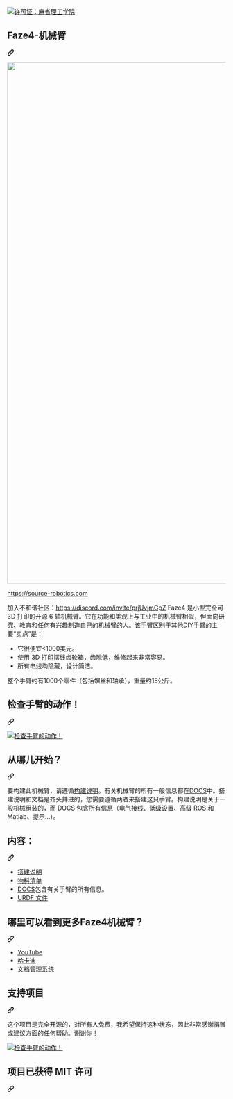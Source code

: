 <div class="Box-sc-g0xbh4-0 bJMeLZ js-snippet-clipboard-copy-unpositioned" data-hpc="true"><article class="markdown-body entry-content container-lg" itemprop="text"><p dir="auto"><a href="https://opensource.org/licenses/MIT" rel="nofollow"><img src="https://camo.githubusercontent.com/b59ba4ef5c86bc79e9e3e9039f1b96a4db59e7f96a7ba04abfc6548ae88c461b/68747470733a2f2f696d672e736869656c64732e696f2f62616467652f4c6963656e73652d4d49542d677265656e2e737667" alt="许可证：麻省理工学院" data-canonical-src="https://img.shields.io/badge/License-MIT-green.svg" style="max-width: 100%;"></a></p>
<div class="markdown-heading" dir="auto"><h1 tabindex="-1" class="heading-element" dir="auto"><font style="vertical-align: inherit;"><font style="vertical-align: inherit;">Faze4-机械臂</font></font></h1><a id="user-content-faze4-robotic-arm" class="anchor-element" aria-label="永久链接：Faze4-机械臂" href="#faze4-robotic-arm"><svg class="octicon octicon-link" viewBox="0 0 16 16" version="1.1" width="16" height="16" aria-hidden="true"><path d="m7.775 3.275 1.25-1.25a3.5 3.5 0 1 1 4.95 4.95l-2.5 2.5a3.5 3.5 0 0 1-4.95 0 .751.751 0 0 1 .018-1.042.751.751 0 0 1 1.042-.018 1.998 1.998 0 0 0 2.83 0l2.5-2.5a2.002 2.002 0 0 0-2.83-2.83l-1.25 1.25a.751.751 0 0 1-1.042-.018.751.751 0 0 1-.018-1.042Zm-4.69 9.64a1.998 1.998 0 0 0 2.83 0l1.25-1.25a.751.751 0 0 1 1.042.018.751.751 0 0 1 .018 1.042l-1.25 1.25a3.5 3.5 0 1 1-4.95-4.95l2.5-2.5a3.5 3.5 0 0 1 4.95 0 .751.751 0 0 1-.018 1.042.751.751 0 0 1-1.042.018 1.998 1.998 0 0 0-2.83 0l-2.5 2.5a1.998 1.998 0 0 0 0 2.83Z"></path></svg></a></div>
<p dir="auto"><a target="_blank" rel="noopener noreferrer nofollow" href="https://user-images.githubusercontent.com/30388414/86795587-028dbb80-c06e-11ea-9d71-3d6fbda6cb87.png"><img src="https://user-images.githubusercontent.com/30388414/86795587-028dbb80-c06e-11ea-9d71-3d6fbda6cb87.png" width="1200" style="max-width: 100%;"></a></p> 
<p dir="auto"><a href="https://source-robotics.com" rel="nofollow"><font style="vertical-align: inherit;"><font style="vertical-align: inherit;">https://source-robotics.com</font></font></a></p>
<p dir="auto"><font style="vertical-align: inherit;"><font style="vertical-align: inherit;">加入不和谐社区：</font></font><a href="https://discord.com/invite/prjUvjmGpZ" rel="nofollow"><font style="vertical-align: inherit;"><font style="vertical-align: inherit;">https://discord.com/invite/prjUvjmGpZ</font></font></a><font style="vertical-align: inherit;"><font style="vertical-align: inherit;"> 
Faze4 是小型完全可 3D 打印的开源 6 轴机械臂。</font><font style="vertical-align: inherit;">它在功能和美观上与工业中的机械臂相似，但面向研究、教育和任何有兴趣制造自己的机械臂的人。</font><font style="vertical-align: inherit;">该手臂区别于其他DIY手臂的主要“卖点”是：</font></font></p>
<ul dir="auto">
<li><font style="vertical-align: inherit;"><font style="vertical-align: inherit;">它很便宜&lt;1000美元。</font></font></li>
<li><font style="vertical-align: inherit;"><font style="vertical-align: inherit;">使用 3D 打印摆线齿轮箱，齿隙低，维修起来非常容易。</font></font></li>
<li><font style="vertical-align: inherit;"><font style="vertical-align: inherit;">所有电线均隐藏，设计简洁。</font></font></li>
</ul>
<p dir="auto"><font style="vertical-align: inherit;"><font style="vertical-align: inherit;">整个手臂约有1000个零件（包括螺丝和轴承），重量约15公斤。</font></font></p>
<div class="markdown-heading" dir="auto"><h1 tabindex="-1" class="heading-element" dir="auto"><font style="vertical-align: inherit;"><font style="vertical-align: inherit;">检查手臂的动作！</font></font></h1><a id="user-content-check-the-arm-in-action" class="anchor-element" aria-label="永久链接：检查手臂的动作！" href="#check-the-arm-in-action"><svg class="octicon octicon-link" viewBox="0 0 16 16" version="1.1" width="16" height="16" aria-hidden="true"><path d="m7.775 3.275 1.25-1.25a3.5 3.5 0 1 1 4.95 4.95l-2.5 2.5a3.5 3.5 0 0 1-4.95 0 .751.751 0 0 1 .018-1.042.751.751 0 0 1 1.042-.018 1.998 1.998 0 0 0 2.83 0l2.5-2.5a2.002 2.002 0 0 0-2.83-2.83l-1.25 1.25a.751.751 0 0 1-1.042-.018.751.751 0 0 1-.018-1.042Zm-4.69 9.64a1.998 1.998 0 0 0 2.83 0l1.25-1.25a.751.751 0 0 1 1.042.018.751.751 0 0 1 .018 1.042l-1.25 1.25a3.5 3.5 0 1 1-4.95-4.95l2.5-2.5a3.5 3.5 0 0 1 4.95 0 .751.751 0 0 1-.018 1.042.751.751 0 0 1-1.042.018 1.998 1.998 0 0 0-2.83 0l-2.5 2.5a1.998 1.998 0 0 0 0 2.83Z"></path></svg></a></div>
<p dir="auto"><a href="https://www.youtube.com/watch?v=ye37Mpj5qCQ" rel="nofollow"><img src="https://user-images.githubusercontent.com/30388414/86797452-f86cbc80-c06f-11ea-962e-c3f80d14b41b.png" alt="检查手臂的动作！" style="max-width: 100%;"></a></p>
<div class="markdown-heading" dir="auto"><h1 tabindex="-1" class="heading-element" dir="auto"><font style="vertical-align: inherit;"><font style="vertical-align: inherit;">从哪儿开始？</font></font></h1><a id="user-content-where-to-start" class="anchor-element" aria-label="永久链接：从哪里开始？" href="#where-to-start"><svg class="octicon octicon-link" viewBox="0 0 16 16" version="1.1" width="16" height="16" aria-hidden="true"><path d="m7.775 3.275 1.25-1.25a3.5 3.5 0 1 1 4.95 4.95l-2.5 2.5a3.5 3.5 0 0 1-4.95 0 .751.751 0 0 1 .018-1.042.751.751 0 0 1 1.042-.018 1.998 1.998 0 0 0 2.83 0l2.5-2.5a2.002 2.002 0 0 0-2.83-2.83l-1.25 1.25a.751.751 0 0 1-1.042-.018.751.751 0 0 1-.018-1.042Zm-4.69 9.64a1.998 1.998 0 0 0 2.83 0l1.25-1.25a.751.751 0 0 1 1.042.018.751.751 0 0 1 .018 1.042l-1.25 1.25a3.5 3.5 0 1 1-4.95-4.95l2.5-2.5a3.5 3.5 0 0 1 4.95 0 .751.751 0 0 1-.018 1.042.751.751 0 0 1-1.042.018 1.998 1.998 0 0 0-2.83 0l-2.5 2.5a1.998 1.998 0 0 0 0 2.83Z"></path></svg></a></div>
<p dir="auto"><font style="vertical-align: inherit;"><font style="vertical-align: inherit;">要构建此机械臂，请遵循</font></font><a href="https://github.com/PCrnjak/Faze4-Robotic-arm/blob/master/Assembly%20instructions%203.1.pdf"><font style="vertical-align: inherit;"><font style="vertical-align: inherit;">构建说明</font></font></a><font style="vertical-align: inherit;"><font style="vertical-align: inherit;">。</font><font style="vertical-align: inherit;">有关机械臂的所有一般信息都在</font></font><a href="https://faze4-robotic-arm-docs.readthedocs.io/en/latest/" rel="nofollow"><font style="vertical-align: inherit;"><font style="vertical-align: inherit;">DOCS</font></font></a><font style="vertical-align: inherit;"><font style="vertical-align: inherit;">中。</font><font style="vertical-align: inherit;">搭建说明和文档是齐头并进的，您需要遵循两者来搭建这只手臂。</font><font style="vertical-align: inherit;">构建说明是关于一般机械组装的，而 DOCS 包含所有信息（电气接线、低级设置、高级 ROS 和 Matlab、提示...）。</font></font></p>
<div class="markdown-heading" dir="auto"><h1 tabindex="-1" class="heading-element" dir="auto"><font style="vertical-align: inherit;"><font style="vertical-align: inherit;">内容：</font></font></h1><a id="user-content-contents" class="anchor-element" aria-label="永久链接： 内容：" href="#contents"><svg class="octicon octicon-link" viewBox="0 0 16 16" version="1.1" width="16" height="16" aria-hidden="true"><path d="m7.775 3.275 1.25-1.25a3.5 3.5 0 1 1 4.95 4.95l-2.5 2.5a3.5 3.5 0 0 1-4.95 0 .751.751 0 0 1 .018-1.042.751.751 0 0 1 1.042-.018 1.998 1.998 0 0 0 2.83 0l2.5-2.5a2.002 2.002 0 0 0-2.83-2.83l-1.25 1.25a.751.751 0 0 1-1.042-.018.751.751 0 0 1-.018-1.042Zm-4.69 9.64a1.998 1.998 0 0 0 2.83 0l1.25-1.25a.751.751 0 0 1 1.042.018.751.751 0 0 1 .018 1.042l-1.25 1.25a3.5 3.5 0 1 1-4.95-4.95l2.5-2.5a3.5 3.5 0 0 1 4.95 0 .751.751 0 0 1-.018 1.042.751.751 0 0 1-1.042.018 1.998 1.998 0 0 0-2.83 0l-2.5 2.5a1.998 1.998 0 0 0 0 2.83Z"></path></svg></a></div>
<ul dir="auto">
<li><a href="https://github.com/PCrnjak/Faze4-Robotic-arm/blob/master/Assembly%20instructions%203.1.pdf"><font style="vertical-align: inherit;"><font style="vertical-align: inherit;">搭建说明</font></font></a></li>
<li><a href="https://github.com/PCrnjak/Faze4-Robotic-arm/blob/master/BOM_7_11_2023.xlsx"><font style="vertical-align: inherit;"><font style="vertical-align: inherit;">物料清单</font></font></a></li>
<li><a href="https://faze4-robotic-arm-docs.readthedocs.io/en/latest/" rel="nofollow"><font style="vertical-align: inherit;"><font style="vertical-align: inherit;">DOCS</font></font></a><font style="vertical-align: inherit;"><font style="vertical-align: inherit;">包含有关手臂的所有信息。</font></font></li>
<li><a href="https://github.com/PCrnjak/Faze4-Robotic-arm/tree/master/URDF_FAZE4"><font style="vertical-align: inherit;"><font style="vertical-align: inherit;">URDF 文件</font></font></a></li>
</ul>
<div class="markdown-heading" dir="auto"><h1 tabindex="-1" class="heading-element" dir="auto"><font style="vertical-align: inherit;"><font style="vertical-align: inherit;">哪里可以看到更多Faze4机械臂？</font></font></h1><a id="user-content-where-to-see-more-faze4-robotic-arm" class="anchor-element" aria-label="永久链接：哪里可以看到更多 Faze4 机械臂？" href="#where-to-see-more-faze4-robotic-arm"><svg class="octicon octicon-link" viewBox="0 0 16 16" version="1.1" width="16" height="16" aria-hidden="true"><path d="m7.775 3.275 1.25-1.25a3.5 3.5 0 1 1 4.95 4.95l-2.5 2.5a3.5 3.5 0 0 1-4.95 0 .751.751 0 0 1 .018-1.042.751.751 0 0 1 1.042-.018 1.998 1.998 0 0 0 2.83 0l2.5-2.5a2.002 2.002 0 0 0-2.83-2.83l-1.25 1.25a.751.751 0 0 1-1.042-.018.751.751 0 0 1-.018-1.042Zm-4.69 9.64a1.998 1.998 0 0 0 2.83 0l1.25-1.25a.751.751 0 0 1 1.042.018.751.751 0 0 1 .018 1.042l-1.25 1.25a3.5 3.5 0 1 1-4.95-4.95l2.5-2.5a3.5 3.5 0 0 1 4.95 0 .751.751 0 0 1-.018 1.042.751.751 0 0 1-1.042.018 1.998 1.998 0 0 0-2.83 0l-2.5 2.5a1.998 1.998 0 0 0 0 2.83Z"></path></svg></a></div>
<ul dir="auto">
<li><a href="https://www.youtube.com/channel/UCp3sDRwVkbm7b2M-2qwf5aQ" rel="nofollow"><font style="vertical-align: inherit;"><font style="vertical-align: inherit;">YouTube</font></font></a></li>
<li><a href="https://hackaday.io/project/167247-faze4-robotic-arm" rel="nofollow"><font style="vertical-align: inherit;"><font style="vertical-align: inherit;">哈卡迪</font></font></a></li>
<li><a href="https://faze4-robotic-arm-docs.readthedocs.io/en/latest/" rel="nofollow"><font style="vertical-align: inherit;"><font style="vertical-align: inherit;">文档管理系统</font></font></a></li>
</ul>
<div class="markdown-heading" dir="auto"><h1 tabindex="-1" class="heading-element" dir="auto"><font style="vertical-align: inherit;"><font style="vertical-align: inherit;">支持项目</font></font></h1><a id="user-content-support-the-project" class="anchor-element" aria-label="永久链接：支持该项目" href="#support-the-project"><svg class="octicon octicon-link" viewBox="0 0 16 16" version="1.1" width="16" height="16" aria-hidden="true"><path d="m7.775 3.275 1.25-1.25a3.5 3.5 0 1 1 4.95 4.95l-2.5 2.5a3.5 3.5 0 0 1-4.95 0 .751.751 0 0 1 .018-1.042.751.751 0 0 1 1.042-.018 1.998 1.998 0 0 0 2.83 0l2.5-2.5a2.002 2.002 0 0 0-2.83-2.83l-1.25 1.25a.751.751 0 0 1-1.042-.018.751.751 0 0 1-.018-1.042Zm-4.69 9.64a1.998 1.998 0 0 0 2.83 0l1.25-1.25a.751.751 0 0 1 1.042.018.751.751 0 0 1 .018 1.042l-1.25 1.25a3.5 3.5 0 1 1-4.95-4.95l2.5-2.5a3.5 3.5 0 0 1 4.95 0 .751.751 0 0 1-.018 1.042.751.751 0 0 1-1.042.018 1.998 1.998 0 0 0-2.83 0l-2.5 2.5a1.998 1.998 0 0 0 0 2.83Z"></path></svg></a></div>
<p dir="auto"><font style="vertical-align: inherit;"><font style="vertical-align: inherit;">这个项目是完全开源的，对所有人免费，我希望保持这种状态，因此非常感谢捐赠或建议方面的任何帮助。</font><font style="vertical-align: inherit;">谢谢你！</font></font></p>
<p dir="auto"><a href="https://paypal.me/PCrnjak?locale.x=en_US" rel="nofollow"><img src="https://user-images.githubusercontent.com/30388414/86798915-a036ba00-c071-11ea-824d-4456f2cdf797.png" alt="检查手臂的动作！" style="max-width: 100%;"></a></p>
<div class="markdown-heading" dir="auto"><h1 tabindex="-1" class="heading-element" dir="auto"><font style="vertical-align: inherit;"><font style="vertical-align: inherit;">项目已获得 MIT 许可</font></font></h1><a id="user-content-project-is-under-mit-licence" class="anchor-element" aria-label="永久链接：项目已获得 MIT 许可" href="#project-is-under-mit-licence"><svg class="octicon octicon-link" viewBox="0 0 16 16" version="1.1" width="16" height="16" aria-hidden="true"><path d="m7.775 3.275 1.25-1.25a3.5 3.5 0 1 1 4.95 4.95l-2.5 2.5a3.5 3.5 0 0 1-4.95 0 .751.751 0 0 1 .018-1.042.751.751 0 0 1 1.042-.018 1.998 1.998 0 0 0 2.83 0l2.5-2.5a2.002 2.002 0 0 0-2.83-2.83l-1.25 1.25a.751.751 0 0 1-1.042-.018.751.751 0 0 1-.018-1.042Zm-4.69 9.64a1.998 1.998 0 0 0 2.83 0l1.25-1.25a.751.751 0 0 1 1.042.018.751.751 0 0 1 .018 1.042l-1.25 1.25a3.5 3.5 0 1 1-4.95-4.95l2.5-2.5a3.5 3.5 0 0 1 4.95 0 .751.751 0 0 1-.018 1.042.751.751 0 0 1-1.042.018 1.998 1.998 0 0 0-2.83 0l-2.5 2.5a1.998 1.998 0 0 0 0 2.83Z"></path></svg></a></div>
</article></div>
